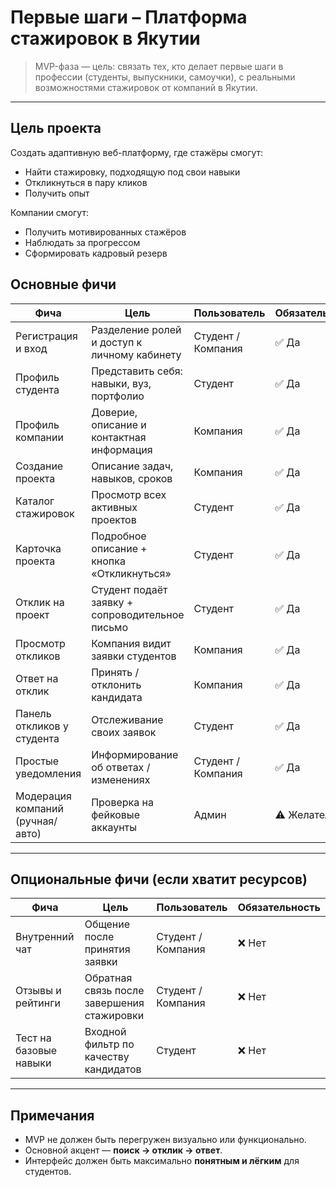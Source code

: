# Первые шаги – Платформа стажировок в Якутии

> MVP-фаза — цель: связать тех, кто делает первые шаги в профессии (студенты, выпускники, самоучки), с реальными возможностями стажировок от компаний в Якутии.

---

## Цель проекта

Создать адаптивную веб-платформу, где стажёры смогут:
- Найти стажировку, подходящую под свои навыки
- Откликнуться в пару кликов
- Получить опыт

Компании смогут:
- Получить мотивированных стажёров
- Наблюдать за прогрессом
- Сформировать кадровый резерв



## Основные фичи

| Фича                            | Цель                                                | Пользователь      | Обязательность |
|----------------------------------|------------------------------------------------------|-------------------|----------------|
| Регистрация и вход               | Разделение ролей и доступ к личному кабинету         | Студент / Компания| ✅ Да          |
| Профиль студента                 | Представить себя: навыки, вуз, портфолио             | Студент           | ✅ Да          |
| Профиль компании                 | Доверие, описание и контактная информация            | Компания          | ✅ Да          |
| Создание проекта                 | Описание задач, навыков, сроков                      | Компания          | ✅ Да          |
| Каталог стажировок              | Просмотр всех активных проектов                      | Студент           | ✅ Да          |
| Карточка проекта                 | Подробное описание + кнопка «Откликнуться»           | Студент           | ✅ Да          |
| Отклик на проект                 | Студент подаёт заявку + сопроводительное письмо      | Студент           | ✅ Да          |
| Просмотр откликов                | Компания видит заявки студентов                      | Компания          | ✅ Да          |
| Ответ на отклик                  | Принять / отклонить кандидата                        | Компания          | ✅ Да          |
| Панель откликов у студента       | Отслеживание своих заявок                            | Студент           | ✅ Да          |
| Простые уведомления              | Информирование об ответах / изменениях               | Студент / Компания| ✅ Да          |
| Модерация компаний (ручная/авто) | Проверка на фейковые аккаунты                        | Админ             | ⚠️ Желательно |

---

## Опциональные фичи (если хватит ресурсов)

| Фича                         | Цель                                               | Пользователь      | Обязательность |
|------------------------------|-----------------------------------------------------|-------------------|----------------|
| Внутренний чат               | Общение после принятия заявки                       | Студент / Компания| ❌ Нет         |
| Отзывы и рейтинги            | Обратная связь после завершения стажировки         | Студент / Компания| ❌ Нет         |
| Тест на базовые навыки       | Входной фильтр по качеству кандидатов               | Студент           | ❌ Нет         |

---

## Примечания

- MVP не должен быть перегружен визуально или функционально.
- Основной акцент — **поиск → отклик → ответ**.
- Интерфейс должен быть максимально **понятным и лёгким** для студентов.

